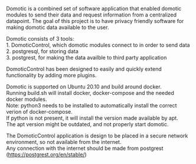 Domotic is a combined set of software application that enabled domotic modules to send their data and request information from a centralized datapoint.
The goal of this project is to have privacy friendly software for making domotic data available to the user.

Domotic consists of 3 tools:  
	1. DomoticControl, which domotic modules connect to in order to send data  
	2. postgresql, for storing data  
	3. postgrest, for making the data availble to third party application  

DomoticControl has been designed to easily and quickly extend functionality by adding more plugins.

Domotic is supported on Ubuntu 20.10 and build around docker.  
Running build.sh will install docker, docker-compose and the needed docker modules.  
Note: python3 needs to be installed to automatically install the correct verion of docker-compose.  
If python is not present, it will install the version made available by apt.  
The apt version might be outdated, and not properly start domotic.  

The DomoticControl application is design to be placed in a secure network environment, so not available from the internet.  
Any connection with the internet should be made from postgrest (https://postgrest.org/en/stable/)

